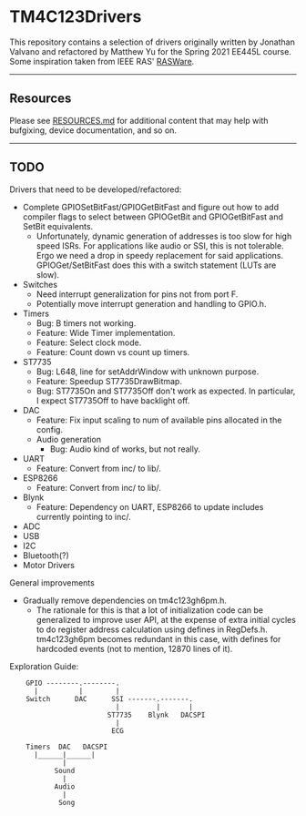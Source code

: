 # TM4C123Drivers

This repository contains a selection of drivers originally written by Jonathan Valvano and refactored by Matthew Yu for the Spring 2021 EE445L course. Some inspiration taken from IEEE RAS' [RASWare](https://github.com/ut-ras/Rasware).

---

## Resources

Please see [RESOURCES.md](resources/RESOURCES.md) for additional content that may help with bufgixing, device documentation, and so on.

---

## TODO

Drivers that need to be developed/refactored:
- Complete GPIOSetBitFast/GPIOGetBitFast and figure out how to add compiler flags to select between GPIOGetBit and GPIOGetBitFast and SetBit equivalents.
    - Unfortunately, dynamic generation of addresses is too slow for high speed ISRs. For applications like audio or SSI, this is not tolerable. Ergo we need a drop in speedy replacement for said applications. GPIOGet/SetBitFast does this with a switch statement (LUTs are slow).
- Switches
    - Need interrupt generalization for pins not from port F.
    - Potentially move interrupt generation and handling to GPIO.h.
- Timers
    - Bug: B timers not working.
    - Feature: Wide Timer implementation.
    - Feature: Select clock mode.
    - Feature: Count down vs count up timers.
- ST7735
    - Bug: L648, line for setAddrWindow with unknown purpose.
    - Feature: Speedup ST7735DrawBitmap.
    - Bug: ST7735On and ST7735Off don't work as expected. In particular, I expect ST7735Off to have backlight off.
- DAC
  - Feature: Fix input scaling to num of available pins allocated in the config.
  - Audio generation
    - Bug: Audio kind of works, but not really.
- UART
    - Feature: Convert from inc/ to lib/.
- ESP8266
    - Feature: Convert from inc/ to lib/.
- Blynk
  - Feature: Dependency on UART, ESP8266 to update includes currently pointing to inc/.
- ADC
- USB
- I2C
- Bluetooth(?)
- Motor Drivers

General improvements
- Gradually remove dependencies on tm4c123gh6pm.h. 
    - The rationale for this is that a lot of initialization code can be generalized to improve user API, at the expense of extra initial cycles to do register address calculation using defines in RegDefs.h. tm4c123gh6pm becomes redundant in this case, with defines for hardcoded events (not to mention, 12870 lines of it).


Exploration Guide:
```
    GPIO --------.--------.    
      |          |        |
    Switch      DAC      SSI -------.-------.
                          |         |       |
                        ST7735    Blynk   DACSPI
                          |
                         ECG

    Timers  DAC   DACSPI
      |______|______|
             |
           Sound
             |
           Audio
             |
            Song

```